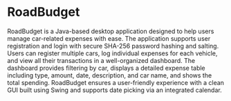 # RoadBudget
 RoadBudget is a Java-based desktop application designed to help users manage car-related expenses with ease. The application supports user registration and login with secure SHA-256 password hashing and salting. Users can register multiple cars, log individual expenses for each vehicle, and view all their transactions in a well-organized dashboard. The dashboard provides filtering by car, displays a detailed expense table including type, amount, date, description, and car name, and shows the total spending. RoadBudget ensures a user-friendly experience with a clean GUI built using Swing and supports date picking via an integrated calendar.
